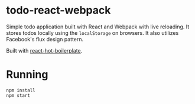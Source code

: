 # todo-react-webpack
Simple todo application built with React and Webpack with live reloading. It stores todos locally using the `localStorage` on browsers. It also utilizes Facebook's flux design pattern.

Built with [react-hot-boilerplate](https://github.com/gaearon/react-hot-boilerplate).

# Running
```
npm install
npm start
```
